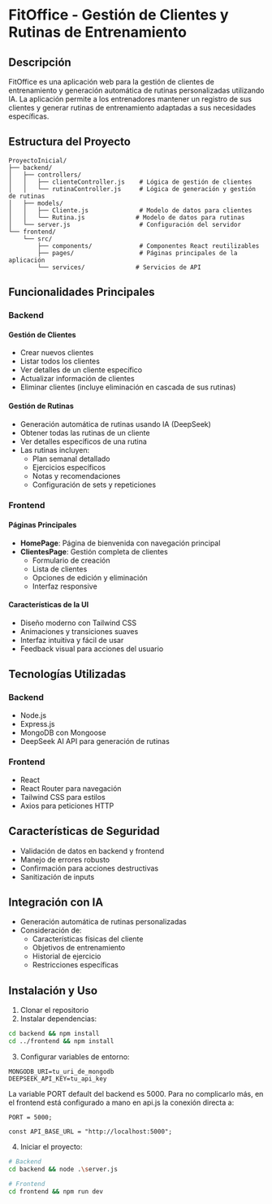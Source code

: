 # FitOffice - Gestión de Clientes y Rutinas de Entrenamiento

## Descripción
FitOffice es una aplicación web para la gestión de clientes de entrenamiento y generación automática de rutinas personalizadas utilizando IA. La aplicación permite a los entrenadores mantener un registro de sus clientes y generar rutinas de entrenamiento adaptadas a sus necesidades específicas.

## Estructura del Proyecto

```
ProyectoInicial/
├── backend/
│   ├── controllers/
│   │   ├── clienteController.js    # Lógica de gestión de clientes
│   │   └── rutinaController.js     # Lógica de generación y gestión de rutinas
│   ├── models/
│   │   ├── Cliente.js              # Modelo de datos para clientes
│   │   └── Rutina.js              # Modelo de datos para rutinas
│   └── server.js                   # Configuración del servidor
└── frontend/
    └── src/
        ├── components/             # Componentes React reutilizables
        ├── pages/                  # Páginas principales de la aplicación
        └── services/              # Servicios de API
```

## Funcionalidades Principales

### Backend

#### Gestión de Clientes
- Crear nuevos clientes
- Listar todos los clientes
- Ver detalles de un cliente específico
- Actualizar información de clientes
- Eliminar clientes (incluye eliminación en cascada de sus rutinas)

#### Gestión de Rutinas
- Generación automática de rutinas usando IA (DeepSeek)
- Obtener todas las rutinas de un cliente
- Ver detalles específicos de una rutina
- Las rutinas incluyen:
  - Plan semanal detallado
  - Ejercicios específicos
  - Notas y recomendaciones
  - Configuración de sets y repeticiones

### Frontend

#### Páginas Principales
- **HomePage**: Página de bienvenida con navegación principal
- **ClientesPage**: Gestión completa de clientes
  - Formulario de creación
  - Lista de clientes
  - Opciones de edición y eliminación
  - Interfaz responsive

#### Características de la UI
- Diseño moderno con Tailwind CSS
- Animaciones y transiciones suaves
- Interfaz intuitiva y fácil de usar
- Feedback visual para acciones del usuario

## Tecnologías Utilizadas

### Backend
- Node.js
- Express.js
- MongoDB con Mongoose
- DeepSeek AI API para generación de rutinas

### Frontend
- React
- React Router para navegación
- Tailwind CSS para estilos
- Axios para peticiones HTTP

## Características de Seguridad
- Validación de datos en backend y frontend
- Manejo de errores robusto
- Confirmación para acciones destructivas
- Sanitización de inputs

## Integración con IA
- Generación automática de rutinas personalizadas
- Consideración de:
  - Características físicas del cliente
  - Objetivos de entrenamiento
  - Historial de ejercicio
  - Restricciones específicas

## Instalación y Uso

1. Clonar el repositorio
2. Instalar dependencias:
```bash
cd backend && npm install
cd ../frontend && npm install
```

3. Configurar variables de entorno:
```env
MONGODB_URI=tu_uri_de_mongodb
DEEPSEEK_API_KEY=tu_api_key
```
La variable PORT default del backend es 5000.
Para no complicarlo más, en el frontend está configurado a mano en api.js la conexión directa a:
```env
PORT = 5000; 
```

```env
const API_BASE_URL = "http://localhost:5000"; 
```

4. Iniciar el proyecto:
```bash
# Backend
cd backend && node .\server.js

# Frontend
cd frontend && npm run dev
```

